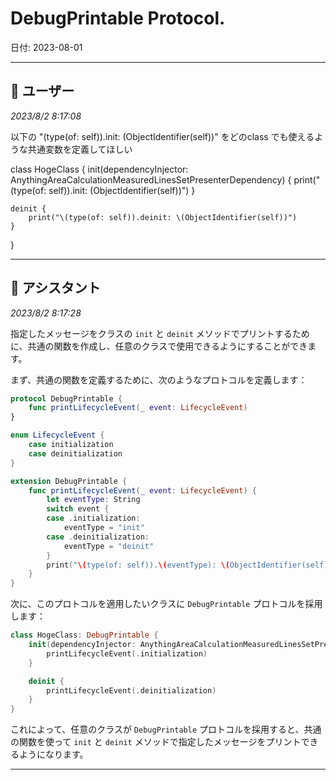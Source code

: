 # DebugPrintable Protocol.

日付: 2023-08-01

---

## 👤 ユーザー
*2023/8/2 8:17:08*

以下の "\(type(of: self)).init: \(ObjectIdentifier(self))" をどのclass でも使えるような共通変数を定義してほしい

class HogeClass {
    init(dependencyInjector: AnythingAreaCalculationMeasuredLinesSetPresenterDependency) {
        print("\(type(of: self)).init: \(ObjectIdentifier(self))")
    }

    deinit {
        print("\(type(of: self)).deinit: \(ObjectIdentifier(self))")
    }
}

---

## 🤖 アシスタント
*2023/8/2 8:17:28*

指定したメッセージをクラスの `init` と `deinit` メソッドでプリントするために、共通の関数を作成し、任意のクラスで使用できるようにすることができます。

まず、共通の関数を定義するために、次のようなプロトコルを定義します：

```swift
protocol DebugPrintable {
    func printLifecycleEvent(_ event: LifecycleEvent)
}

enum LifecycleEvent {
    case initialization
    case deinitialization
}

extension DebugPrintable {
    func printLifecycleEvent(_ event: LifecycleEvent) {
        let eventType: String
        switch event {
        case .initialization:
            eventType = "init"
        case .deinitialization:
            eventType = "deinit"
        }
        print("\(type(of: self)).\(eventType): \(ObjectIdentifier(self))")
    }
}
```

次に、このプロトコルを適用したいクラスに `DebugPrintable` プロトコルを採用します：

```swift
class HogeClass: DebugPrintable {
    init(dependencyInjector: AnythingAreaCalculationMeasuredLinesSetPresenterDependency) {
        printLifecycleEvent(.initialization)
    }

    deinit {
        printLifecycleEvent(.deinitialization)
    }
}
```

これによって、任意のクラスが `DebugPrintable` プロトコルを採用すると、共通の関数を使って `init` と `deinit` メソッドで指定したメッセージをプリントできるようになります。

---
